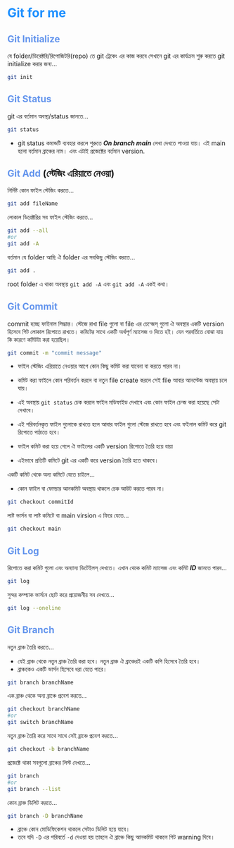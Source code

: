 # <span style="color:DodgerBlue"> **Git for me**</span>

## <span style="color:CornflowerBlue">Git Initialize</span>

যে folder/ডিরেক্টরি/রিপোজিটরি(repo) তে git ট্রেকেং এর কাজ করবে সেখানে git এর কার্যক্রম শুরু করতে git initialize করার জন্য...

```bash
git init
```

## <span style="color:CornflowerBlue">Git Status</span>

git এর বর্তমান অবস্থা/status জানতে...

```bash
git status
```

-  git status কমান্ডটি ব্যবহার করলে শুরুতে **_On branch main_** লেখা দেখতে পাওয়া যায়। এই main হলো বর্তমান ব্রাঞ্চের নাম। এবং এটাই প্রজেক্টের বর্তমান version.

## <span style="color:CornflowerBlue">Git Add</span> (স্টেজিং এরিয়াতে নেওয়া)

নির্দিষ্ট কোন ফাইল স্টেজিং করতে...

```bash
git add fileName
```

লোকাল ডিরেক্টরির সব ফাইল স্টেজিং করতে...

```bash
git add --all
#or
git add -A
```

বর্তমান যে folder আছি ঐ folder এর সবকিছু স্টেজিং করতে...

```bash
git add .
```

root folder এ থাকা অবস্থায় `git add -A` এবং `git add -A` একই কথা।

## <span style="color:CornflowerBlue">Git Commit</span>

commit হচ্ছে ফাইনাল সিদ্ধান্ত। স্টেজে রাখা file গুলো বা file এর চেন্জেস্ গুলো ঐ অবস্থার একটি version হিসেবে গিট লোকাল রিপোতে রাখতে। কমিটের সাথে একটি অর্থপূর্ণ ম্যাসেজ ও দিতে হই। যেন পরবর্তিতে বোঝা যায় কি কারণে কমিটটা করা হয়েছিল।

```bash
git commit -m "commit message"
```

-  ফাইল স্টেজিং এরিয়াতে নেওয়ার আগে কোন কিছু কমিট করা যাবেনা বা করতে পারব না।

-  কমিট করা ফাইলে কোন পরিবর্তন করলে বা নতুন file create করলে সেই file আবার আনস্টেজ অবস্থায় চলে যায়।

-  এই অবস্থায় `git status` চেক করলে ফাইল মডিফাইড দেখাবে এবং কোন ফাইল চেন্জ করা হয়েছে সেটা দেখাবে।

-  এই পরিবর্তনকৃত ফাইল গুলোকে রাখতে হলে আবার ফাইল গুলো স্টেজে রাখতে হবে এবং ফইনাল কমিট করে git রিপোতে পাঠাতে হবে।

-  ফাইল কমিট করা হয়ে গেলে ঐ ফাইলের একটি version রিপোতে তৈরি হয়ে যায়া

-  এইভাবে প্রতিটি কমিটে git এর একটি করে version তৈরি হতে থাকবে।

একটি কমিট থেকে অন্য কমিটে যেতে চাইলে...

-  কোন ফাইল বা ফোল্ডার আনকমিট অবস্থায় থাকলে চেক আউট করতে পারব না।

```bash
git checkout commitId
```

লাষ্ট ভার্সন বা লাষ্ট কমিটে বা main virsion এ ফিরে যেতে...

```bash
git checkout main
```

## <span style="color:CornflowerBlue">Git Log</span>

রিপোতে করা কমিট গুলো এবং অন্যান্য ডিটেইলস্ দেখতে। এখান থেকে কমিট ম্যাসেজ এবং কমিট **_ID_** জানতে পারব...

```bash
git log
```

সুন্দর কম্প্যাক ভার্সনে ছোট করে প্রয়োজনীয় সব দেখতে...

```bash
git log --oneline
```

## <span style="color:CornflowerBlue">Git Branch</span>

নতুন ব্রাঞ্চ তৈরি করতে...

-  যেই ব্রাঞ্চ থেকে নতুন ব্রাঞ্চ তৈরি করা হবে। নতুন ব্রাঞ্চ ঐ ব্রাঞ্চেরই একটি কপি হিসেবে তৈরি হবে।
-  ব্রাঞ্চকেও একটি ভার্সন হিসেবে ধরা যেতে পারে।

```bash
git branch branchName
```

এক ব্রাঞ্চ থেকে অন্য ব্রাঞ্চে প্রবেশ করতে...

```bash
git checkout branchName
#or
git switch branchName
```

নতুন ব্রাঞ্চ তৈরি করে সাথে সাথে সেই ব্রাঞ্চে প্রবেশ করতে...

```bash
git checkout -b branchName
```

প্রজেক্টে থাকা সবগুলো ব্রাঞ্চের লিস্ট দেখতে...

```bash
git branch
#or
git branch --list
```

কোন ব্রাঞ্চ ডিলিট করতে...

```bash
git branch -D branchName
```

-  ব্রাঞ্চে কোন মোডিফিকেশন থাকলে সেটাও ডিলিট হয়ে যাবে।
-  তবে যদি `-D` এর পরিবর্তে `-d` দেওয়া হয় তাহলে ঐ ব্রাঞ্চে কিছু আনকমিট থাকলে গিট warning দিবে।
